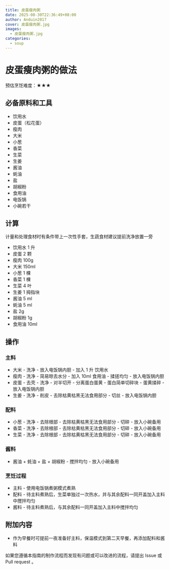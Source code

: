 ```yaml
---
title: 皮蛋瘦肉粥
date: 2025-08-30T22:36:49+08:00
author: Anduin2017
cover: 皮蛋瘦肉粥.jpg
images:
  - 皮蛋瘦肉粥.jpg
categories:
  - soup
---
```


# 皮蛋瘦肉粥的做法

预估烹饪难度：★★★

## 必备原料和工具

* 饮用水
* 皮蛋（松花蛋）
* 瘦肉
* 大米
* 小葱
* 香菜
* 生菜
* 生姜
* 酱油
* 蚝油
* 盐
* 胡椒粉
* 食用油
* 电饭锅
* 小碗若干

## 计算

计量和处理食材时有条件带上一次性手套，生蔬食材建议提前洗净放置一旁

* 饮用水 1 升
* 皮蛋 2 颗
* 瘦肉 100g
* 大米 150ml
* 小葱 1 棵
* 香菜 1 棵
* 生菜 4 叶
* 生姜 1 拇指块
* 酱油 5 ml
* 蚝油 5 ml
* 盐 2g
* 胡椒粉 1g
* 食用油 10ml

## 操作

### 主料

* 大米 - 洗净 - 放入电饭锅内胆 - 加入 1 升 饮用水
* 瘦肉 - 洗净 - 简易晾去水分 - 加入 10ml 食用油 - 揉搓均匀 - 放入电饭锅内胆
* 皮蛋 - 去壳 - 洗净 - 对半切开 - 分离蛋白蛋黄 - 蛋白简单切碎块 - 蛋黄揉碎 - 放入电饭锅内胆
* 生姜 - 洗净 - 削皮 - 去除枯黄枯黑无法食用部分 - 切丝 - 放入电饭锅内胆

### 配料

* 小葱 - 洗净 - 去除根部 - 去除枯黄枯黑无法食用部分 - 切碎 - 放入小碗备用
* 香菜 - 洗净 - 去除根部 - 去除枯黄枯黑无法食用部分 - 切碎 - 放入小碗备用
* 生菜 - 洗净 - 去除根部 - 去除枯黄枯黑无法食用部分 - 切碎 - 放入小碗备用

### 酱料

* 酱油 + 蚝油 + 盐 + 胡椒粉 - 搅拌均匀 - 放入小碗备用

### 烹饪过程

* 主料 - 使用电饭锅煮粥模式煮熟
* 配料 - 待主料煮熟后，生菜单独过一次热水，并与其余配料一同开盖加入主料中搅拌均匀
* 酱料 - 待主料煮熟后，与其余配料一同开盖加入主料中搅拌均匀

## 附加内容

* 作为早餐时可提前一夜准备好主料，保温模式到第二天早餐，再添加配料和酱料

如果您遵循本指南的制作流程而发现有问题或可以改进的流程，请提出 Issue 或 Pull request 。
